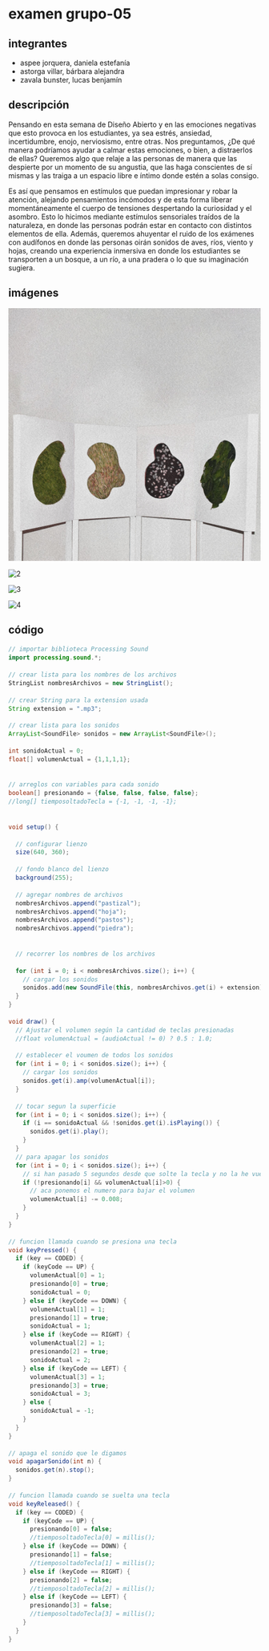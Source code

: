 # examen grupo-05

## integrantes

* aspee jorquera, daniela estefanía
* astorga villar, bárbara alejandra
* zavala bunster, lucas benjamín

## descripción

Pensando en esta semana de Diseño Abierto y en las emociones negativas que esto provoca en los estudiantes, ya sea estrés, ansiedad, incertidumbre, enojo, nerviosismo, entre otras. Nos preguntamos, ¿De qué manera podríamos ayudar a calmar estas emociones, o bien, a distraerlos de ellas? Queremos algo que relaje a las personas de manera que las despierte por un momento de su angustia, que las haga conscientes de sí mismas y las traiga a un espacio libre e íntimo donde estén a solas consigo.

Es así que pensamos en estímulos que puedan impresionar y robar la atención, alejando pensamientos incómodos y de esta forma liberar momentáneamente el cuerpo de tensiones despertando la curiosidad y el asombro. Esto lo hicimos mediante estímulos sensoriales traídos de la naturaleza, en donde las personas podrán estar en contacto con distintos elementos de ella. Además, queremos ahuyentar el ruido de los exámenes con audífonos en donde las personas oirán sonidos de aves, ríos, viento y hojas, creando una experiencia inmersiva en donde los estudiantes se transporten a un bosque, a un río, a una pradera o lo que su imaginación sugiera.

## imágenes

![1](./imagenes/1.jpg)

![2](./imagenes/2.jpg)

![3](./imagenes/3.jpg)

![4](./imagenes/4.jpg)

## código

```java
// importar biblioteca Processing Sound
import processing.sound.*;

// crear lista para los nombres de los archivos
StringList nombresArchivos = new StringList();

// crear String para la extension usada
String extension = ".mp3";

// crear lista para los sonidos
ArrayList<SoundFile> sonidos = new ArrayList<SoundFile>();

int sonidoActual = 0;
float[] volumenActual = {1,1,1,1};


// arreglos con variables para cada sonido
boolean[] presionando = {false, false, false, false};
//long[] tiemposoltadoTecla = {-1, -1, -1, -1};


void setup() {

  // configurar lienzo
  size(640, 360);

  // fondo blanco del lienzo
  background(255);

  // agregar nombres de archivos
  nombresArchivos.append("pastizal");
  nombresArchivos.append("hoja");
  nombresArchivos.append("pastos");
  nombresArchivos.append("piedra");


  // recorrer los nombres de los archivos

  for (int i = 0; i < nombresArchivos.size(); i++) {
    // cargar los sonidos
    sonidos.add(new SoundFile(this, nombresArchivos.get(i) + extension));
  }
}

void draw() {
  // Ajustar el volumen según la cantidad de teclas presionadas
  //float volumenActual = (audioActual != 0) ? 0.5 : 1.0;

  // establecer el voumen de todos los sonidos
  for (int i = 0; i < sonidos.size(); i++) {
    // cargar los sonidos
    sonidos.get(i).amp(volumenActual[i]);
  }

  // tocar segun la superficie
  for (int i = 0; i < sonidos.size(); i++) {
    if (i == sonidoActual && !sonidos.get(i).isPlaying()) {
      sonidos.get(i).play();
    }
  }
  // para apagar los sonidos
  for (int i = 0; i < sonidos.size(); i++) {
    // si han pasado 5 segundos desde que solte la tecla y no la he vuelto a tocar
    if (!presionando[i] && volumenActual[i]>0) {
      // aca ponemos el numero para bajar el volumen
      volumenActual[i] -= 0.008;
    }
  }
}

// funcion llamada cuando se presiona una tecla
void keyPressed() {
  if (key == CODED) {
    if (keyCode == UP) {
      volumenActual[0] = 1;
      presionando[0] = true;
      sonidoActual = 0;
    } else if (keyCode == DOWN) {
      volumenActual[1] = 1;
      presionando[1] = true;
      sonidoActual = 1;
    } else if (keyCode == RIGHT) {
      volumenActual[2] = 1;
      presionando[2] = true;
      sonidoActual = 2;
    } else if (keyCode == LEFT) {
      volumenActual[3] = 1;
      presionando[3] = true;
      sonidoActual = 3;
    } else {
      sonidoActual = -1;
    }
  }
}

// apaga el sonido que le digamos
void apagarSonido(int n) {
  sonidos.get(n).stop();
}

// funcion llamada cuando se suelta una tecla
void keyReleased() {
  if (key == CODED) {
    if (keyCode == UP) {
      presionando[0] = false;
      //tiemposoltadoTecla[0] = millis();
    } else if (keyCode == DOWN) {
      presionando[1] = false;
      //tiemposoltadoTecla[1] = millis();
    } else if (keyCode == RIGHT) {
      presionando[2] = false;
      //tiemposoltadoTecla[2] = millis();
    } else if (keyCode == LEFT) {
      presionando[3] = false;
      //tiemposoltadoTecla[3] = millis();
    }
  }
}
```